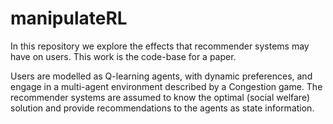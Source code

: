 # manipulateRL

In this repository we explore the effects that recommender systems may have on users. This work is the code-base for a paper.

Users are modelled as Q-learning agents, with dynamic preferences, and engage in a multi-agent environment described by a Congestion game. The recommender systems are assumed to know the optimal (social welfare) solution and provide recommendations to the agents as state information.
